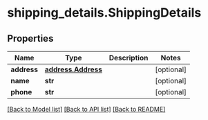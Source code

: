 # shipping_details.ShippingDetails

## Properties
Name | Type | Description | Notes
------------ | ------------- | ------------- | -------------
**address** | [**address.Address**](Address.md) |  | [optional] 
**name** | **str** |  | [optional] 
**phone** | **str** |  | [optional] 

[[Back to Model list]](../README.md#documentation-for-models) [[Back to API list]](../README.md#documentation-for-api-endpoints) [[Back to README]](../README.md)


